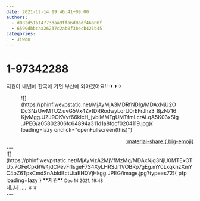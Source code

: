 ```yaml
---
date: 2021-12-14 19:46:41+09:00
authors:
  - d082d51a14773daa9ffa6d0adf46a00f
  - 6599dbbcaa26237c2ab0f3becb421b45
categories:
  - Jiwon
---
```


# 1-97342288

<div class="post-container" markdown="1">
<div class="content-container md-sidebar__scrollwrap" markdown="1">

지원아 내년에 한국에 가면 부산에 와야겠어요!! ✈✈✈
<figure markdown="1">
![](https://phinf.wevpstatic.net/MjAyMjA3MDRfNDIg/MDAxNjU2ODc3NzUwMTU2.uvG5Vx4ZvtDRRodwyLqrU0rEFrJhz3_8jzN716KjvMgg.UZJ9OKVvf66klcH_jvblMMTgUMTfmLcrALqA5K03xSIg.JPEG/a05802306fc64894a311d1a8fdcf0204119.jpg){ loading=lazy onclick="openFullscreen(this)"}
</figure>


</div>
</div>

<div style="text-align: right;" markdown="1">
<a href="https://weverse.io/fromis9/fanpost/1-97342288" style="text-align: right;">:material-share:{.big-emoji}</a>
</div>
---

<div class="comments-container md-sidebar__scrollwrap" markdown="1">
<div class="comment" markdown="1">
<div class='id-container' markdown="1">
![](https://phinf.wevpstatic.net/MjAyMzA2MjVfMzMg/MDAxNjg3NjU0MTExOTU5.7GFeCpkRW4jdCPevFi1sgeF7S4XyLHRSJr1VOBRp7gEg.mY0LxqknzXmYC4oZ6TpxCmdSnAbldBctUiaEHQVjHkgg.JPEG/image.jpg?type=s72){ pfp loading=lazy }
**<span class="artist">지원</span>** <small>Dec 14 2021, 19:48</small><br>
</div>
<div class='comment-body' markdown="1">
네..네 .... ㅎㅎ
</div>
</div>
</div>
---
